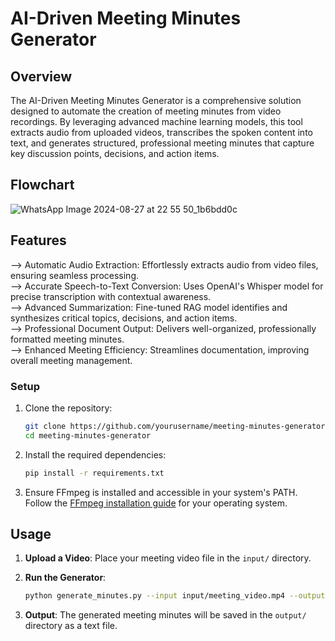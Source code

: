 # AI-Driven Meeting Minutes Generator
## Overview
The AI-Driven Meeting Minutes Generator is a comprehensive solution designed to automate the creation of meeting minutes from video recordings. By leveraging advanced machine learning models, this tool extracts audio from uploaded videos, transcribes the spoken content into text, and generates structured, professional meeting minutes that capture key discussion points, decisions, and action items.

## Flowchart

![WhatsApp Image 2024-08-27 at 22 55 50_1b6bdd0c](https://github.com/user-attachments/assets/24ecdea1-b5b0-4bbf-8891-31b0c9528d11)


## Features
--> Automatic Audio Extraction: Effortlessly extracts audio from video files, ensuring seamless processing. <br>
--> Accurate Speech-to-Text Conversion: Uses OpenAI's Whisper model for precise transcription with contextual awareness. <br>
--> Advanced Summarization: Fine-tuned RAG model identifies and synthesizes critical topics, decisions, and action items. <br>
--> Professional Document Output: Delivers well-organized, professionally formatted meeting minutes. <br>
--> Enhanced Meeting Efficiency: Streamlines documentation, improving overall meeting management. <br>

### Setup

1. Clone the repository:
    ```bash
    git clone https://github.com/yourusername/meeting-minutes-generator.git
    cd meeting-minutes-generator
    ```

2. Install the required dependencies:
    ```bash
    pip install -r requirements.txt
    ```

3. Ensure FFmpeg is installed and accessible in your system's PATH. Follow the [FFmpeg installation guide](https://ffmpeg.org/download.html) for your operating system.

## Usage

1. **Upload a Video**: Place your meeting video file in the `input/` directory.

2. **Run the Generator**:
    ```bash
    python generate_minutes.py --input input/meeting_video.mp4 --output output/meeting_minutes.txt
    ```

3. **Output**: The generated meeting minutes will be saved in the `output/` directory as a text file.
